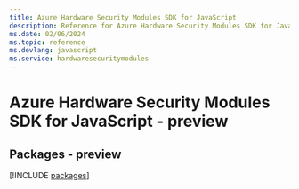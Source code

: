 ```yaml
---
title: Azure Hardware Security Modules SDK for JavaScript
description: Reference for Azure Hardware Security Modules SDK for JavaScript
ms.date: 02/06/2024
ms.topic: reference
ms.devlang: javascript
ms.service: hardwaresecuritymodules
---
```

# Azure Hardware Security Modules SDK for JavaScript - preview
## Packages - preview
[!INCLUDE [packages](hardware-security-modules-index.md)]